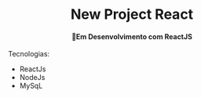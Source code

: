 <h1 align="center">
     New Project React
</h1>
<h4 align="center">
  🚀Em Desenvolvimento com ReactJS
</h4>

Tecnologias:
- ReactJs
- NodeJs
- MySqL
